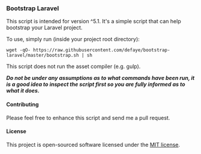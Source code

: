 ### Bootstrap Laravel

This script is intended for version ^5.1.
It's a simple script that can help bootstrap your Laravel project.

To use, simply run (inside your project root directory):
```
wget -qO- https://raw.githubusercontent.com/defaye/bootstrap-laravel/master/bootstrap.sh | sh
```

This script does not run the asset compiler (e.g. gulp).

***Do not be under any assumptions as to what commands have been run, it is a good idea to inspect the script first so you are fully informed as to what it does.***

#### Contributing

Please feel free to enhance this script and send me a pull request.


#### License

This project is open-sourced software licensed under the [MIT license](http://opensource.org/licenses/MIT).
